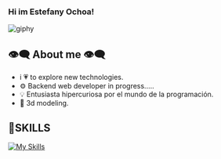 ### **Hi im Estefany Ochoa!**   
![giphy](https://github.com/user-attachments/assets/eadd93f9-d2eb-489a-ac0b-48d3901565c0)

## 👁️‍🗨️ About me 👁️‍🗨️

- i 💗 to explore new technologies.
- ⚙️ Backend web developer in progress.....
- 💡 Entusiasta hipercuriosa por el mundo de la programación.
- 🧊 3d modeling.




## 🥇**SKILLS** 

[![My Skills](https://skillicons.dev/icons?i=js,java,html,blender,ai,py,ps)](https://skillicons.dev)
